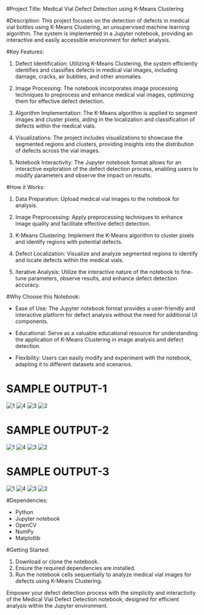 #Project Title: Medical Vial Defect Detection using K-Means Clustering

#Description:
This project focuses on the detection of defects in medical vial bottles using K-Means Clustering, an unsupervised machine learning algorithm. The system is implemented in a Jupyter notebook, providing an interactive and easily accessible environment for defect analysis.

#Key Features:
1. Defect Identification: Utilizing K-Means Clustering, the system efficiently identifies and classifies defects in medical vial images, including damage, cracks, air bubbles, and other anomalies.

2. Image Processing: The notebook incorporates image processing techniques to preprocess and enhance medical vial images, optimizing them for effective defect detection.

3. Algorithm Implementation: The K-Means algorithm is applied to segment images and cluster pixels, aiding in the localization and classification of defects within the medical vials.

4. Visualizations: The project includes visualizations to showcase the segmented regions and clusters, providing insights into the distribution of defects across the vial images.

5. Notebook Interactivity: The Jupyter notebook format allows for an interactive exploration of the defect detection process, enabling users to modify parameters and observe the impact on results.

#How it Works:
1. Data Preparation: Upload medical vial images to the notebook for analysis.

2. Image Preprocessing: Apply preprocessing techniques to enhance image quality and facilitate effective defect detection.

3. K-Means Clustering: Implement the K-Means algorithm to cluster pixels and identify regions with potential defects.

4. Defect Localization: Visualize and analyze segmented regions to identify and locate defects within the medical vials.

5. Iterative Analysis: Utilize the interactive nature of the notebook to fine-tune parameters, observe results, and enhance defect detection accuracy.

#Why Choose this Notebook:
- Ease of Use: The Jupyter notebook format provides a user-friendly and interactive platform for defect analysis without the need for additional UI components.

- Educational: Serve as a valuable educational resource for understanding the application of K-Means Clustering in image analysis and defect detection.

- Flexibility: Users can easily modify and experiment with the notebook, adapting it to different datasets and scenarios.
  
# SAMPLE OUTPUT-1
![1](https://github.com/chethanachars/Medical_vail_defect_detection_using_clustering/blob/main/assets/158150756/d3ecb3e5-8faf-41d1-b41d-95a8756afc4e.png)
![4](https://github.com/chethanachars/Medical_vail_defect_detection_using_clustering/blob/main/assets/158150756/d5f8803a-fb8c-4730-9935-9c3aaaf8d167.png)
![3](https://github.com/chethanachars/Medical_vail_defect_detection_using_clustering/blob/main/assets/158150756/65311c26-86fb-43ad-98b0-aab108d266e6.png)
![2](https://github.com/chethanachars/Medical_vail_defect_detection_using_clustering/blob/main/assets/158150756/f5bfc411-07ed-4f4d-ae22-f1a987e24eaa.png)

# SAMPLE OUTPUT-2
![1](https://github.com/chethanachars/Medical_vail_defect_detection_using_clustering/blob/main/assets/158150756/4f48c743-2feb-4cbd-b780-99c82ec92f97.png)
![4](https://github.com/chethanachars/Medical_vail_defect_detection_using_clustering/blob/main/assets/158150756/93f65a37-5051-4aef-9b67-6b6862e5f911.png)
![3](https://github.com/chethanachars/Medical_vail_defect_detection_using_clustering/blob/main/assets/158150756/7d5168fa-6f8a-4f12-8c7b-55afb4650c40.png)
![2](https://github.com/chethanachars/Medical_vail_defect_detection_using_clustering/blob/main/assets/158150756/637b6555-cf5a-4fb2-b804-53069fdbc647.png)

# SAMPLE OUTPUT-3
![1](https://github.com/chethanachars/Medical_vail_defect_detection_using_clustering/blob/main/assets/158150756/28c025ff-50d8-41ac-93b9-ec98aee4bd18.png)
![4](https://github.com/chethanachars/Medical_vail_defect_detection_using_clustering/blob/main/assets/158150756/970028a3-c43f-4b5a-9ecc-54e09f47ab0a.png)
![3](https://github.com/chethanachars/Medical_vail_defect_detection_using_clustering/blob/main/assets/158150756/9935e044-4ff5-4550-aba9-704d678f1529.png)
![2](https://github.com/chethanachars/Medical_vail_defect_detection_using_clustering/blob/main/assets/158150756/9f188fb7-241c-4c6f-9d04-c7cfd5008877.png)



#Dependencies:
- Python
- Jupyter notebook
- OpenCV
- NumPy
- Matplotlib

#Getting Started:
1. Download or clone the notebook.
2. Ensure the required dependencies are installed.
3. Run the notebook cells sequentially to analyze medical vial images for defects using K-Means Clustering.

Empower your defect detection process with the simplicity and interactivity of the Medical Vial Defect Detection notebook, designed for efficient analysis within the Jupyter environment.
